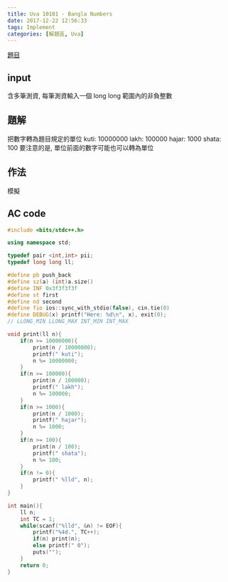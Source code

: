 ```yaml
---
title: Uva 10101 - Bangla Numbers
date: 2017-12-22 12:56:33
tags: Implement
categories: [解題區, Uva]
---
```


[題目](https://uva.onlinejudge.org/index.php?option=com_onlinejudge&Itemid=8&page=show_problem&category=13&problem=1042)

## input
含多筆測資, 每筆測資輸入一個 long long 範圍內的非負整數

## 題解
把數字轉為題目規定的單位
kuti: 10000000
lakh: 100000
hajar: 1000
shata: 100
要注意的是, 單位前面的數字可能也可以轉為單位

## 作法
模擬

## AC code
```cpp
#include <bits/stdc++.h>

using namespace std;

typedef pair <int,int> pii;
typedef long long ll;

#define pb push_back
#define sz(a) (int)a.size()
#define INF 0x3f3f3f3f
#define st first
#define nd second
#define fio ios::sync_with_stdio(false), cin.tie(0)
#define DEBUG(x) printf("Here: %d\n", x), exit(0);
// LLONG_MIN LLONG_MAX INT_MIN INT_MAX

void print(ll n){
    if(n >= 10000000){
        print(n / 10000000);
        printf(" kuti");
        n %= 10000000;
    }
    if(n >= 100000){
        print(n / 100000);
        printf(" lakh");
        n %= 100000;
    }
    if(n >= 1000){
        print(n / 1000);
        printf(" hajar");
        n %= 1000;
    }
    if(n >= 100){
        print(n / 100);
        printf(" shata");
        n %= 100;
    }
    if(n != 0){
        printf(" %lld", n);
    }
}

int main(){
    ll n;
    int TC = 1;
    while(scanf("%lld", &n) != EOF){
        printf("%4d.", TC++);
        if(n) print(n);
        else printf(" 0");
        puts("");
    }
    return 0;
}
```
